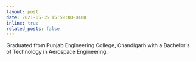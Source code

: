 ```yaml
---
layout: post
date: 2021-05-15 15:59:00-0400
inline: true
related_posts: false
---
```


Graduated from Punjab Engineering College, Chandigarh with a Bachelor's of Technology in Aerospace Engineering.
